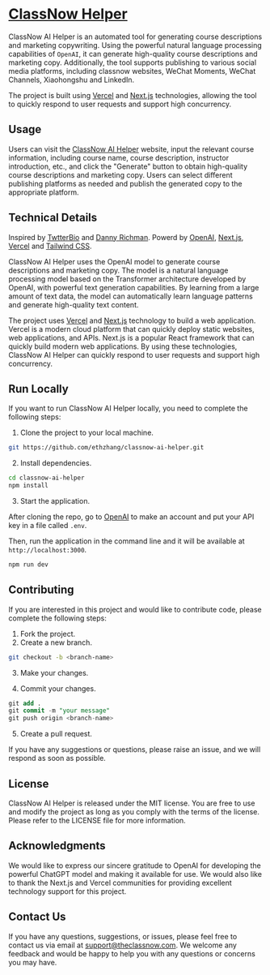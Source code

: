# [ClassNow Helper](https://ai.theclassnow.com/)

ClassNow AI Helper is an automated tool for generating course descriptions and marketing copywriting. Using the powerful natural language processing capabilities of `OpenAI`, it can generate high-quality course descriptions and marketing copy. Additionally, the tool supports publishing to various social media platforms, including classnow websites, WeChat Moments, WeChat Channels, Xiaohongshu and LinkedIn.

The project is built using [Vercel](https://vercel.com) and [Next.js](https://nextjs.org/) technologies, allowing the tool to quickly respond to user requests and support high concurrency.

## Usage
Users can visit the [ClassNow AI Helper](https://ai.theclassnow.com) website, input the relevant course information, including course name, course description, instructor introduction, etc., and click the "Generate" button to obtain high-quality course descriptions and marketing copy. Users can select different publishing platforms as needed and publish the generated copy to the appropriate platform.

## Technical Details

Inspired by [TwtterBio](https://github.com/Nutlope/twitterbio) and [Danny Richman](https://twitter.com/DannyRichman/status/1598254671591723008?ref_src=twsrc%5Etfw%7Ctwcamp%5Etweetembed%7Ctwterm%5E1598254671591723008%7Ctwgr%5Eb7deab6eb03d86a1b9ac13f7e38cdeab57a40cbb%7Ctwcon%5Es1_&ref_url=https%3A%2F%2Fwww.buzzfeednews.com%2Farticle%2Ftomwarren%2Fai-app-dyslexic-email-writer-help). Powerd by [OpenAI](https://openai.com/), [Next.js](https://nextjs.org/), [Vercel](https://vercel.com/) and [Tailwind CSS](https://tailwindcss.com/).

ClassNow AI Helper uses the OpenAI model to generate course descriptions and marketing copy. The model is a natural language processing model based on the Transformer architecture developed by OpenAI, with powerful text generation capabilities. By learning from a large amount of text data, the model can automatically learn language patterns and generate high-quality text content.

The project uses  [Vercel](https://vercel.com) and [Next.js](https://nextjs.org/) technology to build a web application. Vercel is a modern cloud platform that can quickly deploy static websites, web applications, and APIs. Next.js is a popular React framework that can quickly build modern web applications. By using these technologies, ClassNow AI Helper can quickly respond to user requests and support high concurrency.

## Run Locally
If you want to run ClassNow AI Helper locally, you need to complete the following steps:

1. Clone the project to your local machine.

``` bash
git https://github.com/ethzhang/classnow-ai-helper.git
``` 
2. Install dependencies.

``` bash
cd classnow-ai-helper
npm install
```
3. Start the application.

After cloning the repo, go to [OpenAI](https://beta.openai.com/account/api-keys) to make an account and put your API key in a file called `.env`.

Then, run the application in the command line and it will be available at `http://localhost:3000`.

```bash
npm run dev
```

## Contributing
If you are interested in this project and would like to contribute code, please complete the following steps:

1. Fork the project.
2. Create a new branch.
``` bash
git checkout -b <branch-name>
```

3. Make your changes.

4. Commit your changes.

``` sql
git add .
git commit -m "your message"
git push origin <branch-name>
```

5. Create a pull request.

If you have any suggestions or questions, please raise an issue, and we will respond as soon as possible.

## License

ClassNow AI Helper is released under the MIT license. You are free to use and modify the project as long as you comply with the terms of the license. Please refer to the LICENSE file for more information.

## Acknowledgments
We would like to express our sincere gratitude to OpenAI for developing the powerful ChatGPT model and making it available for use. We would also like to thank the Next.js and Vercel communities for providing excellent technology support for this project.

## Contact Us
If you have any questions, suggestions, or issues, please feel free to contact us via email at [support@theclassnow.com](mailto:support@theclassnow.com). We welcome any feedback and would be happy to help you with any questions or concerns you may have.
